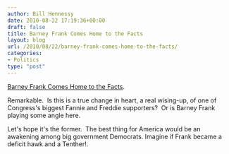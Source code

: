 ```yaml
---
author: Bill Hennessy
date: 2010-08-22 17:19:36+00:00
draft: false
title: Barney Frank Comes Home to the Facts
layout: blog
url: /2010/08/22/barney-frank-comes-home-to-the-facts/
categories:
- Politics
type: "post"
---
```


[Barney Frank Comes Home to the Facts](https://www.realclearpolitics.com/articles/2010/08/21/barney_frank_comes_home_to_the_facts_106844.html).

Remarkable.  Is this is a true change in heart, a real wising-up, of one of Congress's biggest Fannie and Freddie supporters?  Or is Barney Frank playing some angle here.

Let's hope it's the former.  The best thing for America would be an awakening among big government Democrats. Imagine if Frank became a deficit hawk and a Tenther!.
